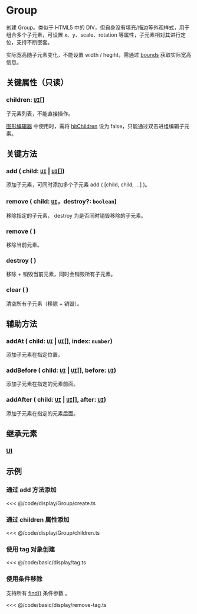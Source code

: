 # Group

创建 Group。类似于 HTML5 中的 DIV，但自身没有填充/描边等外观样式，用于组合多个子元素，可设置 x、y、scale、rotation 等属性，子元素相对其进行定位，支持不断嵌套。

实际宽高随子元素变化，不能设置 width / hegiht，需通过 [bounds](/reference/property/bounds.md) 获取实际宽高信息。

## 关键属性（只读）

### children: [`UI`](./UI.md)[]

子元素列表，不能直接操作。

[图形编辑器](/plugin/in/editor/Editor.md#打组) 中使用时，需将 [hitChildren](/reference/property/hitChildren.md) 设为 false，只能通过双击进组编辑子元素。

<!-- ## 辅助属性

### zIndex: `number`

子元素可以通过设置 zIndex 控制自身在 父 Group 中的层叠顺序, 默认为 0。 -->

## 关键方法

### add ( child: [`UI`](./UI.md) | [`UI`](./UI.md)[])

添加子元素，可同时添加多个子元素 add ( [child, child, ...] )。

### remove ( child: [`UI`](./UI.md)，destroy?: `boolean`)

移除指定的子元素， destroy 为是否同时销毁移除的子元素。

### remove ( )

移除当前元素。

### destroy ( )

移除 + 销毁当前元素，同时会销毁所有子元素。

### clear ( )

清空所有子元素（移除 + 销毁）。

## 辅助方法

### addAt ( child: [`UI`](./UI.md) | [`UI`](./UI.md)[], index: `number`)

添加子元素在指定位置。

### addBefore ( child: [`UI`](./UI.md) | [`UI`](./UI.md)[], before: [`UI`](./UI.md))

添加子元素在指定的元素前面。

### addAfter ( child: [`UI`](./UI.md) | [`UI`](./UI.md)[], after: [`UI`](./UI.md))

添加子元素在指定的元素后面。

<!-- ### clone ( ):[`UI`](/reference/display/UI.md)

克隆当前元素。 -->

<!-- ### 批量操作

### addMany ( child: [`UI`](./UI.md), child[`UI`](./UI.md), ... )

添加多个子元素，推荐使用 add ( [child, child, ...] ) 代替。
 -->

## 继承元素

### [UI](./UI.md)

<!-- ## API

### [Group](/api/classes/Group.md) -->

## 示例

### 通过 add 方法添加

<<< @/code/display/Group/create.ts

### 通过 children 属性添加

<<< @/code/display/Group/children.ts

### 使用 tag 对象创建

<<< @/code/basic/display/tag.ts

### 使用条件移除

支持所有 [find()](/reference/property/find.md) 条件参数 。

<<< @/code/basic/display/remove-tag.ts
